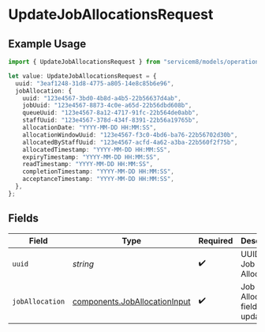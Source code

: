 # UpdateJobAllocationsRequest

## Example Usage

```typescript
import { UpdateJobAllocationsRequest } from "servicem8/models/operations";

let value: UpdateJobAllocationsRequest = {
  uuid: "3eaf1248-31d8-4775-a805-14e8c85b6e96",
  jobAllocation: {
    uuid: "123e4567-3bd0-4b8d-a4b5-22b56637d4ab",
    jobUuid: "123e4567-8873-4c0e-a65d-22b56dbd608b",
    queueUuid: "123e4567-8a12-4717-91fc-22b564de0abb",
    staffUuid: "123e4567-378d-434f-8391-22b56a19765b",
    allocationDate: "YYYY-MM-DD HH:MM:SS",
    allocationWindowUuid: "123e4567-f3c0-4bd6-ba76-22b56702d30b",
    allocatedByStaffUuid: "123e4567-acfd-4a62-a3ba-22b560f2f75b",
    allocatedTimestamp: "YYYY-MM-DD HH:MM:SS",
    expiryTimestamp: "YYYY-MM-DD HH:MM:SS",
    readTimestamp: "YYYY-MM-DD HH:MM:SS",
    completionTimestamp: "YYYY-MM-DD HH:MM:SS",
    acceptanceTimestamp: "YYYY-MM-DD HH:MM:SS",
  },
};
```

## Fields

| Field                                                                          | Type                                                                           | Required                                                                       | Description                                                                    |
| ------------------------------------------------------------------------------ | ------------------------------------------------------------------------------ | ------------------------------------------------------------------------------ | ------------------------------------------------------------------------------ |
| `uuid`                                                                         | *string*                                                                       | :heavy_check_mark:                                                             | UUID of the Job Allocation                                                     |
| `jobAllocation`                                                                | [components.JobAllocationInput](../../models/components/joballocationinput.md) | :heavy_check_mark:                                                             | Job Allocation fields to update                                                |